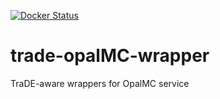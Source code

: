 [![Docker Status](https://img.shields.io/docker/cloud/build/trade4chor/trade-opalmc-wrapper.svg)](https://hub.docker.com/r/trade4chor/trade-opalmc-wrapper/)

# trade-opalMC-wrapper
TraDE-aware wrappers for OpalMC service
